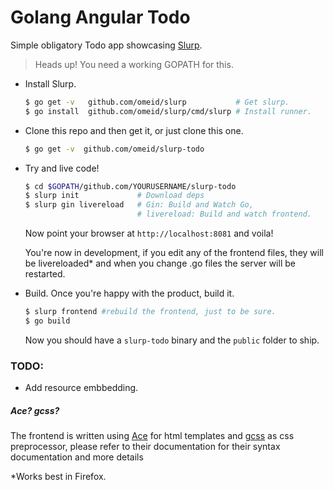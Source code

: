 # Golang Angular Todo
Simple obligatory Todo app showcasing [Slurp](https://github.com/omeid/slurp).


> Heads up! You need a working GOPATH for this.


- Install Slurp.
  ```bash
  $ go get -v   github.com/omeid/slurp           # Get slurp.
  $ go install  github.com/omeid/slurp/cmd/slurp # Install runner.
  ```

- Clone this repo and then get it, or just clone this one.
  ```bash
  $ go get -v  github.com/omeid/slurp-todo
  ```

- Try and live code!
  ```bash
  $ cd $GOPATH/github.com/YOURUSERNAME/slurp-todo
  $ slurp init             # Download deps
  $ slurp gin livereload   # Gin: Build and Watch Go, 
                           # livereload: Build and watch frontend.
  ```

  Now point your browser at `http://localhost:8081` and voila!

  You're now in development, if you edit any of the frontend files, they will be livereloaded\* and when you change .go files  the server  will be restarted.


- Build.
  Once you're happy with the product, build it.

  ```bash
  $ slurp frontend #rebuild the frontend, just to be sure. 
  $ go build 
  ```

  Now you should have a `slurp-todo` binary and the `public` folder to ship.



### TODO:

  - Add resource embbedding.

##### Ace? gcss?
The frontend is written using [Ace](https://github.com/yosssi/ace) for html templates and [gcss](https://github.com/yosssi/gcss) as css preprocessor, please refer to their documentation for their syntax documentation and more details

\*Works best in Firefox.

